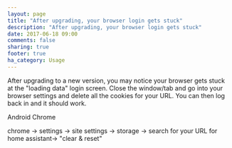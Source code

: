 ```yaml
---
layout: page
title: "After upgrading, your browser login gets stuck"
description: "After upgrading, your browser login gets stuck"
date: 2017-06-18 09:00
comments: false
sharing: true
footer: true
ha_category: Usage
---
```



After upgrading to a new version, you may notice your browser gets stuck at the "loading data" login screen. Close the window/tab and go into your browser settings and delete all the cookies for your URL. You can then log back in and it should work. 

Android Chrome 

chrome -> settings -> site settings -> storage -> search for your URL for home assistant-> "clear & reset"
